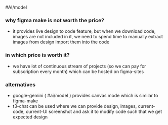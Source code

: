 #AI/model
### why figma make is not worth the price?
- it provides live design to code feature, but when we download code, images are not included in it, we need to spend time to manually extract images from design import them into the code

### in which price is worth it?
- we have lot of continuous stream of projects (so we can pay for subscription every month) which can be hosted on figma-sites

### alternatives
- google-gemini ( #ai/model ) provides canvas mode which is similar to figma-make
- t3-chat  can be used where we can provide design, images, current-code, current-UI screenshot and ask it to modify code such that we get expected design